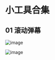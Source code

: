 # 小工具合集





## 01 滚动弹幕

![image](https://github.com/user-attachments/assets/fa663da5-ee81-4735-b6ff-1acff47f1984)


![image](https://github.com/user-attachments/assets/6f43cc28-20e9-427c-9289-d58306c1db9c)
